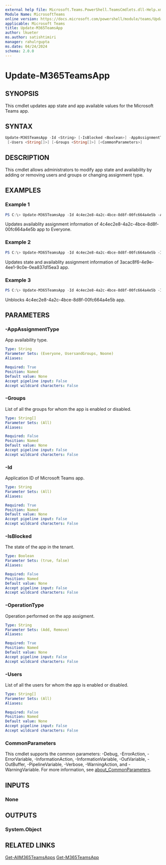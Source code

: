 ```yaml
---
external help file: Microsoft.Teams.PowerShell.TeamsCmdlets.dll-Help.xml
Module Name: MicrosoftTeams
online version: https://docs.microsoft.com/powershell/module/teams/Update-M365TeamsApp
applicable: Microsoft Teams
title: Update-M365TeamsApp
author: lkueter
ms.author: satishtimiri
manager: rahulrgupta
ms.date: 04/24/2024
schema: 2.0.0
---
```


# Update-M365TeamsApp

## SYNOPSIS

This cmdlet updates app state and app available values for the Microsoft Teams app.

## SYNTAX

```powershell
Update-M365TeamsApp -Id <String> [-IsBlocked <Boolean>] -AppAssignmentType <String> -OperationType <String>
 [-Users <String[]>] [-Groups <String[]>] [<CommonParameters>]
```

## DESCRIPTION

This cmdlet allows administrators to modify app state and availability by adding or removing users and groups or changing assignment type.

## EXAMPLES

### Example 1

```powershell
PS C:\> Update-M365TeamsApp -Id 4c4ec2e8-4a2c-4bce-8d8f-00fc664a4e5b -AppAssignmentType Everyone
```
Updates availablity assignment information of 4c4ec2e8-4a2c-4bce-8d8f-00fc664a4e5b app to Everyone.

### Example 2

```powershell
PS C:\> Update-M365TeamsApp -Id 4c4ec2e8-4a2c-4bce-8d8f-00fc664a4e5b -IsBlocked $true -AppAssignmentType UsersAndGroups -OperationType Add -Users eec823bd-0979-4cf8-9924-85bb6ffcb57d, eec823bd-0979-4cf8-9924-85bb6ffcb57e -Groups 37da2d58-fc14-453e-9a14-5065ebd63a1d, 37da2d58-fc14-453e-9a14-5065ebd63a1e, 37da2d58-fc14-453e-9a14-5065ebd63a1b, 37da2d58-fc14-453e-9a14-5065ebd63a1f, 37da2d58-fc14-453e-9a14-5065ebd63a1a
```
Updates state and availablity assignment information of 3acac8f6-4e9e-4ee1-9c0e-0ea837d15ea3 app.

### Example 3

```powershell
PS C:\> Update-M365TeamsApp -Id 4c4ec2e8-4a2c-4bce-8d8f-00fc664a4e5b -IsBlocked $true
```
Unblocks 4c4ec2e8-4a2c-4bce-8d8f-00fc664a4e5b app.


## PARAMETERS

### -AppAssignmentType

App availability type.

```yaml
Type: String
Parameter Sets: (Everyone, UsersandGroups, Noone)
Aliases:

Required: True
Position: Named
Default value: None
Accept pipeline input: False
Accept wildcard characters: False
```

### -Groups

List of all the groups for whom the app is enabled or disabled.

```yaml
Type: String[]
Parameter Sets: (All)
Aliases:

Required: False
Position: Named
Default value: None
Accept pipeline input: False
Accept wildcard characters: False
```

### -Id

Application ID of Microsoft Teams app.

```yaml
Type: String
Parameter Sets: (All)
Aliases:

Required: True
Position: Named
Default value: None
Accept pipeline input: False
Accept wildcard characters: False
```

### -IsBlocked

The state of the app in the tenant.

```yaml
Type: Boolean
Parameter Sets: (true, false)
Aliases:

Required: False
Position: Named
Default value: None
Accept pipeline input: False
Accept wildcard characters: False
```

### -OperationType

Operation performed on the app assigment.

```yaml
Type: String
Parameter Sets: (Add, Remove)
Aliases:

Required: True
Position: Named
Default value: None
Accept pipeline input: False
Accept wildcard characters: False
```

### -Users

List of all the users for whom the app is enabled or disabled.

```yaml
Type: String[]
Parameter Sets: (All)
Aliases:

Required: False
Position: Named
Default value: None
Accept pipeline input: False
Accept wildcard characters: False
```

### CommonParameters

This cmdlet supports the common parameters: -Debug, -ErrorAction, -ErrorVariable, -InformationAction, -InformationVariable, -OutVariable, -OutBuffer, -PipelineVariable, -Verbose, -WarningAction, and -WarningVariable. For more information, see [about_CommonParameters](http://go.microsoft.com/fwlink/?LinkID=113216).

## INPUTS

### None

## OUTPUTS

### System.Object

## RELATED LINKS

[Get-AllM365TeamsApps](Get-ALLM365TeamsApps.md)
[Get-M365TeamsApp](Get-M365TeamsApp.md)
